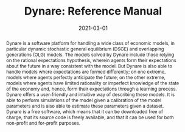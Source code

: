 ---
title: 'Dynare: Reference Manual'

# Authors
# If you created a profile for a user (e.g. the default `admin` user), write the username (folder name) here
# and it will be replaced with their full name and linked to their profile.
authors:
  - Stéphane Adjemian
  - Houtan Bastani
  - Michel Juillard
  - Frédéric Karamé
  - Junior Maih
  - Ferhat Mihoubi
  - Willi Mutschler
  - George Perendia
  - Johannes Pfeifer
  - Marco Ratto
  - Sébastien Villemot

# Author notes (optional)
#author_notes:
#  - 'Equal contribution'
#  - 'Equal contribution'

date: '2021-03-01'
doi: ''

# Schedule page publish date (NOT publication's date).
publishDate: ''

# Publication type.
# Legend: 0 = Uncategorized; 1 = Conference paper; 2 = Journal article;
# 3 = Preprint / Working Paper; 4 = Report; 5 = Book; 6 = Book section;
# 7 = Thesis; 8 = Patent
publication_types: ['3']

# Publication name and optional abbreviated publication name.
publication: Dynare Working Papers
publication_short: ''

abstract: Dynare is a software platform for handling a wide class of economic models, in particular dynamic stochastic general equilibrium (DSGE) and overlapping generations (OLG) models. The models solved by Dynare include those relying on the rational expectations hypothesis, wherein agents form their expectations about the future in a way consistent with the model. But Dynare is also able to handle models where expectations are formed differently; on one extreme, models where agents perfectly anticipate the future; on the other extreme, models where agents have limited rationality or imperfect knowledge of the state of the economy and, hence, form their expectations through a learning process. Dynare offers a user-friendly and intuitive way of describing these models. It is able to perform simulations of the model given a calibration of the model parameters and is also able to estimate these parameters given a dataset. Dynare is a free software, which means that it can be downloaded free of charge, that its source code is freely available, and that it can be used for both non-profit and for-profit purposes.

# Summary. An optional shortened abstract.
summary: Dynare is a software platform for handling a wide class of economic models, in particular dynamic stochastic general equilibrium (DSGE) and overlapping generations (OLG) models. The models solved by Dynare include those relying on the rational expectations hypothesis, wherein agents form their expectations about the future in a way consistent with the model. But Dynare is also able to handle models where expectations are formed differently; on one extreme, models where agents perfectly anticipate the future; on the other extreme, models where agents have limited rationality or imperfect knowledge of the state of the economy and, hence, form their expectations through a learning process. Dynare offers a user-friendly and intuitive way of describing these models. It is able to perform simulations of the model given a calibration of the model parameters and is also able to estimate these parameters given a dataset. Dynare is a free software, which means that it can be downloaded free of charge, that its source code is freely available, and that it can be used for both non-profit and for-profit purposes.

tags:
  - DSGE
  - Dynare

# Display this page in the Featured widget?
featured: false

links:
url_pdf: https://www.dynare.org/wp-repo/dynarewp001.pdf
url_code: https://git.dynare.org/Dynare/dynare
url_dataset: ''
url_poster: ''
url_project: ''
url_slides: ''
url_source: ''
url_video: ''
url_preprint: ''

# Featured image
# To use, add an image named `featured.jpg/png` to your page's folder.
image:
  caption: ''
  focal_point: ''
  preview_only: false

# Associated Projects (optional).
#   Associate this publication with one or more of your projects.
#   Simply enter your project's folder or file name without extension.
#   E.g. `internal-project` references `content/project/internal-project/index.md`.
#   Otherwise, set `projects: []`.
projects:
  - dynare

# Slides (optional).
#   Associate this publication with Markdown slides.
#   Simply enter your slide deck's filename without extension.
#   E.g. `slides: "example"` references `content/slides/example/index.md`.
#   Otherwise, set `slides: ""`.
slides: ""
---